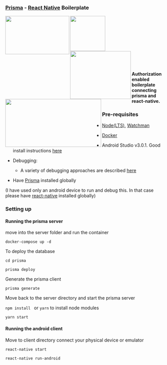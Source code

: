 ### [Prisma](http://prismagraphql.com) - [React Native](https://facebook.github.io/react-native/) Boilerplate

<div>
<img align="left" width="200" height="120" src="https://camo.githubusercontent.com/c7f49c483a3c5a145ff55c7331520a65e12abff2/68747470733a2f2f692e696d6775722e636f6d2f774434725674342e706e67">

<img align="left" width="110" height="110" src="https://upload.wikimedia.org/wikipedia/commons/thumb/a/a7/React-icon.svg/2000px-React-icon.svg.png">

<img align="left" width="190" height="150" src="https://cdn.pixabay.com/photo/2015/04/23/17/41/node-js-736399_960_720.png">

<img align="left" width="300" height="150" src="https://cdn-images-1.medium.com/max/1467/1*pO4kjXdsOi_ZsS50Py6UNQ.png">

</div>

<br><br><br><br><br><br><br><br><br>


#### Authorization enabled boilerplate connecting prisma and react-native.

### Pre-requisites

* [Node(LTS)](https://nodejs.org/en/), [Watchman](https://facebook.github.io/react-native/docs/getting-started.html#node-watchman)
* [Docker](https://www.docker.com/)
* Android Studio v3.0.1. Good install instructions [here](https://facebook.github.io/react-native/docs/getting-started.html#1-install-android-studio)
* Debugging:

  * A variety of debugging approaches are described [here](https://facebook.github.io/react-native/docs/debugging.html)  
* Have [Prisma](http://prismagraphql.com) installed globally 

(I have used only an android device to run and debug this. In that case please have [react-native](https://www.npmjs.com/package/react-native) installed globally)

### Setting up

#### Running the prisma server
move into the server folder and run the container

`docker-compose up -d`

To deploy the database 

`cd prisma`

`prisma deploy`

Generate the prisma client

`prisma generate`

Move back to the server directory and start the prisma server

`npm install ` or `yarn` to install node modules

`yarn start`

#### Running the android client

Move to client directory
connect your physical device or emulator

`react-native start`

`react-native run-android`
